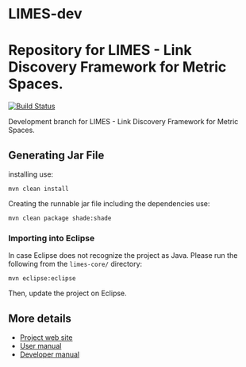 # LIMES-dev
Repository for LIMES - Link Discovery Framework for Metric Spaces.
=======

[![Build Status](https://travis-ci.org/AKSW/LIMES-dev.svg?branch=dev)](https://travis-ci.org/AKSW/LIMES-dev)

Development branch for LIMES - Link Discovery Framework for Metric Spaces.

## Generating Jar File
installing use:
```
mvn clean install
```

Creating the runnable jar file including the dependencies use:
```
mvn clean package shade:shade
```

### Importing into Eclipse
In case Eclipse does not recognize the project as Java. Please run the following from the `limes-core/` directory:
```
mvn eclipse:eclipse
```
Then, update the project on Eclipse.


## More details

* [Project web site](http://aksw.org/Projects/LIMES)
* [User manual](http://aksw.github.io/LIMES-dev/user_manual/)
* [Developer manual](http://aksw.github.io/LIMES-dev/developer_manual/)
